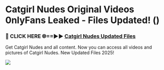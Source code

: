 # Catgirl Nudes Original Videos 0nlyFans Leaked - Files Updated! ()

<h3>🔴 CLICK HERE 🌐==►► <a href="https://tinyurl.com/2p9ay9w9" rel="nofollow">Catgirl Nudes Updated Files</a></h3>

Get Catgirl Nudes and all content. Now you can access all videos and pictures of Catgirl Nudes. New Updated Files 2025!

[![](https://i.imgur.com/KQgVmj3.gif)](https://tinyurl.com/2p9ay9w9)
